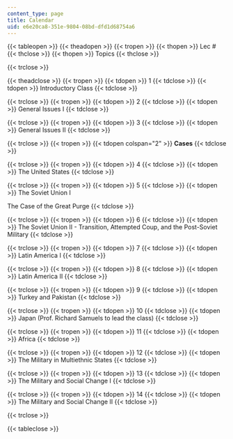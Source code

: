 ```yaml
---
content_type: page
title: Calendar
uid: e6e20ca8-351e-9804-08bd-dfd1d68754a6
---
```


{{< tableopen >}}
{{< theadopen >}}
{{< tropen >}}
{{< thopen >}}
Lec #
{{< thclose >}}
{{< thopen >}}
Topics
{{< thclose >}}

{{< trclose >}}

{{< theadclose >}}
{{< tropen >}}
{{< tdopen >}}
1
{{< tdclose >}}
{{< tdopen >}}
Introductory Class
{{< tdclose >}}

{{< trclose >}}
{{< tropen >}}
{{< tdopen >}}
2
{{< tdclose >}}
{{< tdopen >}}
General Issues I
{{< tdclose >}}

{{< trclose >}}
{{< tropen >}}
{{< tdopen >}}
3
{{< tdclose >}}
{{< tdopen >}}
General Issues II
{{< tdclose >}}

{{< trclose >}}
{{< tropen >}}
{{< tdopen colspan="2" >}}
**Cases**
{{< tdclose >}}

{{< trclose >}}
{{< tropen >}}
{{< tdopen >}}
4
{{< tdclose >}}
{{< tdopen >}}
The United States
{{< tdclose >}}

{{< trclose >}}
{{< tropen >}}
{{< tdopen >}}
5
{{< tdclose >}}
{{< tdopen >}}
The Soviet Union I  
  
The Case of the Great Purge
{{< tdclose >}}

{{< trclose >}}
{{< tropen >}}
{{< tdopen >}}
6
{{< tdclose >}}
{{< tdopen >}}
The Soviet Union II - Transition, Attempted Coup, and the Post-Soviet Military
{{< tdclose >}}

{{< trclose >}}
{{< tropen >}}
{{< tdopen >}}
7
{{< tdclose >}}
{{< tdopen >}}
Latin America I
{{< tdclose >}}

{{< trclose >}}
{{< tropen >}}
{{< tdopen >}}
8
{{< tdclose >}}
{{< tdopen >}}
Latin America II
{{< tdclose >}}

{{< trclose >}}
{{< tropen >}}
{{< tdopen >}}
9
{{< tdclose >}}
{{< tdopen >}}
Turkey and Pakistan
{{< tdclose >}}

{{< trclose >}}
{{< tropen >}}
{{< tdopen >}}
10
{{< tdclose >}}
{{< tdopen >}}
Japan (Prof. Richard Samuels to lead the class)
{{< tdclose >}}

{{< trclose >}}
{{< tropen >}}
{{< tdopen >}}
11
{{< tdclose >}}
{{< tdopen >}}
Africa
{{< tdclose >}}

{{< trclose >}}
{{< tropen >}}
{{< tdopen >}}
12
{{< tdclose >}}
{{< tdopen >}}
The Military in Multiethnic States
{{< tdclose >}}

{{< trclose >}}
{{< tropen >}}
{{< tdopen >}}
13
{{< tdclose >}}
{{< tdopen >}}
The Military and Social Change I
{{< tdclose >}}

{{< trclose >}}
{{< tropen >}}
{{< tdopen >}}
14
{{< tdclose >}}
{{< tdopen >}}
The Military and Social Change II
{{< tdclose >}}

{{< trclose >}}

{{< tableclose >}}